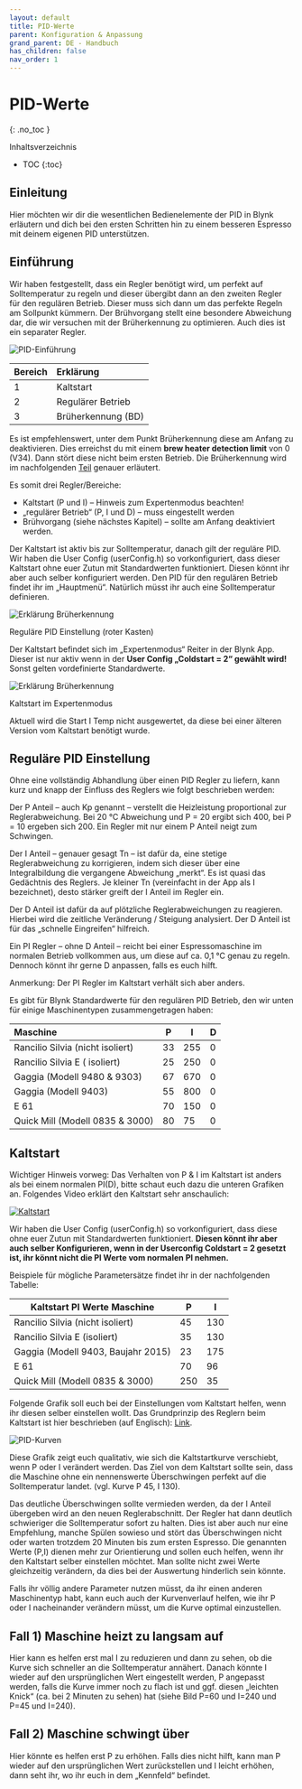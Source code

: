 ```yaml
---
layout: default
title: PID-Werte
parent: Konfiguration & Anpassung
grand_parent: DE - Handbuch
has_children: false
nav_order: 1
---
```


# PID-Werte
{: .no_toc }

Inhaltsverzeichnis

* TOC
{:toc}

## Einleitung

Hier möchten wir dir die wesentlichen Bedienelemente der PID in Blynk erläutern und dich bei den ersten Schritten hin zu einem besseren Espresso mit deinem eigenen PID unterstützen.

## Einführung

Wir haben festgestellt, dass ein Regler benötigt wird, um perfekt auf Solltemperatur zu regeln und dieser übergibt dann an den zweiten Regler für den regulären Betrieb. Dieser muss sich dann um das perfekte Regeln am Sollpunkt kümmern. Der Brühvorgang stellt eine besondere Abweichung dar, die wir versuchen mit der Brüherkennung zu optimieren. Auch dies ist ein separater Regler.

![PID-Einführung](../../img/Bildschirmfoto-2020-11-04-um-20.51.31-1536x733.png)

Bereich | Erklärung
:--|:--
1 | Kaltstart
2 | Regulärer Betrieb
3 | Brüherkennung (BD)

Es ist empfehlenswert, unter dem Punkt Brüherkennung diese am Anfang zu deaktivieren. Dies erreichst du mit einem **brew heater detection limit** von 0 (V34). Dann stört diese nicht beim ersten Betrieb. Die Brüherkennung wird im nachfolgenden [Teil](brueherkennung.md) genauer erläutert.

Es somit drei Regler/Bereiche:

* Kaltstart (P und I) – Hinweis zum Expertenmodus beachten!
* „regulärer Betrieb“ (P, I und D) – muss eingestellt werden
* Brühvorgang (siehe nächstes Kapitel) – sollte am Anfang deaktiviert werden.

Der Kaltstart ist aktiv bis zur Solltemperatur, danach gilt der reguläre PID. Wir haben die User Config (userConfig.h) so vorkonfiguriert, dass dieser Kaltstart ohne euer Zutun mit Standardwerten funktioniert. Diesen könnt ihr aber auch selber konfiguriert werden. Den PID für den regulären Betrieb findet ihr im „Hauptmenü“. Natürlich müsst ihr auch eine Solltemperatur definieren.

![Erklärung Brüherkennung](../../img/Bildschirmfoto-2020-11-04-um-19.43.11.png)

Reguläre PID Einstellung (roter Kasten)

Der Kaltstart befindet sich im „Expertenmodus“ Reiter in der Blynk App. Dieser ist nur aktiv wenn in der **User Config „Coldstart = 2“ gewählt wird!** Sonst gelten vordefinierte Standardwerte.

![Erklärung Brüherkennung](../../img/Bildschirmfoto-2020-11-04-um-19.46.38.png)

Kaltstart im Expertenmodus

Aktuell wird die Start I Temp nicht ausgewertet, da diese bei einer älteren Version vom Kaltstart benötigt wurde.

## Reguläre PID Einstellung

Ohne eine vollständig Abhandlung über einen PID Regler zu liefern, kann kurz und knapp der Einfluss des Reglers wie folgt beschrieben werden:

Der P Anteil – auch Kp genannt – verstellt die Heizleistung proportional zur Reglerabweichung. Bei 20 °C Abweichung und P = 20 ergibt sich 400, bei P = 10 ergeben sich 200. Ein Regler mit nur einem P Anteil neigt zum Schwingen.

Der I Anteil – genauer gesagt Tn – ist dafür da, eine stetige Reglerabweichung zu korrigieren, indem sich dieser über eine Integralbildung die vergangene Abweichung „merkt“. Es ist quasi das Gedächtnis des Reglers. Je kleiner Tn (vereinfacht in der App als I bezeichnet), desto stärker greift der I Anteil im Regler ein.

Der D Anteil ist dafür da auf plötzliche Reglerabweichungen zu reagieren. Hierbei wird die zeitliche Veränderung / Steigung analysiert. Der D Anteil ist für das „schnelle Eingreifen“ hilfreich.

Ein PI Regler – ohne D Anteil – reicht bei einer Espressomaschine im normalen Betrieb vollkommen aus, um diese auf ca. 0,1 °C genau zu regeln. Dennoch könnt ihr gerne D anpassen, falls es euch hilft.

Anmerkung: Der PI Regler im Kaltstart verhält sich aber anders.

Es gibt für Blynk Standardwerte für den regulären PID Betrieb, den wir unten für einige Maschinentypen zusammengetragen haben:

Maschine |	P |	I |	D
:-|-|-|-
Rancilio Silvia (nicht isoliert) | 33 | 255 | 0 |
Rancilio Silvia E ( isoliert) | 25 | 250 | 0 |
Gaggia (Modell 9480 & 9303) | 67 | 670 | 0
Gaggia (Modell 9403) | 55 | 800 | 0
E 61 | 70 | 150 | 0
Quick Mill (Modell 0835 & 3000) | 80 | 75 | 0

## Kaltstart
Wichtiger Hinweis vorweg: Das Verhalten von P & I im Kaltstart ist anders als bei einem normalen PI(D), bitte schaut euch dazu die unteren Grafiken an. 
Folgendes Video erklärt den Kaltstart sehr anschaulich:

[![Kaltstart](https://img.youtube.com/vi/DNfaZFtPRSA/hqdefault.jpg)](https://www.youtube.com/watch?v=DNfaZFtPRSA)

Wir haben die User Config (userConfig.h) so vorkonfiguriert, dass diese ohne euer Zutun mit Standardwerten funktioniert. **Diesen könnt ihr aber auch selber Konfigurieren, wenn in der Userconfig Coldstart = 2 gesetzt ist, ihr könnt nicht die PI Werte vom normalen PI nehmen.**

Beispiele für mögliche Parametersätze findet ihr in der nachfolgenden Tabelle:

Kaltstart PI Werte Maschine |	P |	I
-|-|-
Rancilio Silvia (nicht isoliert) | 45 |	130
Rancilio Silvia E (isoliert) | 35 |	130
Gaggia (Modell 9403, Baujahr 2015) |	23 | 175
E 61 |	70 |	96
Quick Mill (Modell 0835 & 3000) | 250 | 35

Folgende Grafik soll euch bei der Einstellungen vom Kaltstart helfen, wenn ihr diesen selber einstellen wollt. Das Grundprinzip des Reglern beim Kaltstart ist hier beschrieben (auf Englisch): [Link](http://brettbeauregard.com/blog/2017/06/introducing-proportional-on-measurement/). 

![PID-Kurven](../../img/image.png)

Diese Grafik zeigt euch qualitativ, wie sich die Kaltstartkurve verschiebt, wenn P oder I verändert werden. Das Ziel von dem Kaltstart sollte sein, dass die Maschine ohne ein nennenswerte Überschwingen perfekt auf die Solltemperatur landet. (vgl. Kurve P 45, I 130).

Das deutliche Überschwingen sollte vermieden werden, da der I Anteil übergeben wird an den neuen Reglerabschnitt. Der Regler hat dann deutlich schwieriger die Solltemperatur sofort zu halten. Dies ist aber auch nur eine Empfehlung, manche Spülen sowieso und stört das Überschwingen nicht oder warten trotzdem 20 Minuten bis zum ersten Espresso.
Die genannten Werte (P,I) dienen mehr zur Orientierung und sollen euch helfen, wenn ihr den Kaltstart selber einstellen möchtet. Man sollte nicht zwei Werte gleichzeitig verändern, da dies bei der Auswertung hinderlich sein könnte.

Falls ihr völlig andere Parameter nutzen müsst, da ihr einen anderen Maschinentyp habt, kann euch auch der Kurvenverlauf helfen, wie ihr P oder I nacheinander verändern müsst, um die Kurve optimal einzustellen.

## Fall 1) Maschine heizt zu langsam auf

Hier kann es helfen erst mal I zu reduzieren und dann zu sehen, ob die Kurve sich schneller an die Solltemperatur annähert. Danach könnte I wieder auf den ursprünglichen Wert eingestellt werden, P angepasst werden, falls die Kurve immer noch zu flach ist und ggf. diesen „leichten Knick“ (ca. bei 2 Minuten zu sehen) hat (siehe Bild P=60 und I=240 und P=45 und I=240).

## Fall 2) Maschine schwingt über

Hier könnte es helfen erst P zu erhöhen. Falls dies nicht hilft, kann man P wieder auf den ursprünglichen Wert zurückstellen und I leicht erhöhen, dann seht ihr, wo ihr euch in dem „Kennfeld“ befindet.
